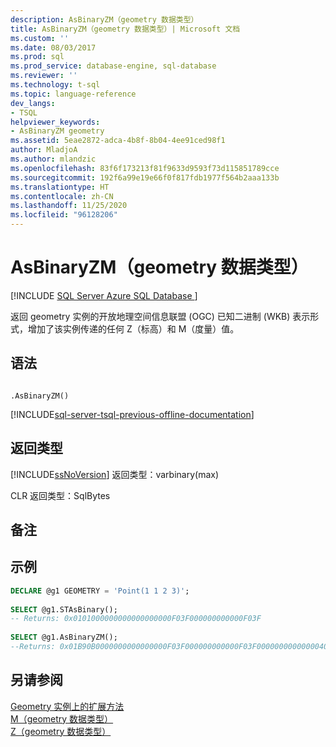 ```yaml
---
description: AsBinaryZM（geometry 数据类型）
title: AsBinaryZM（geometry 数据类型）| Microsoft 文档
ms.custom: ''
ms.date: 08/03/2017
ms.prod: sql
ms.prod_service: database-engine, sql-database
ms.reviewer: ''
ms.technology: t-sql
ms.topic: language-reference
dev_langs:
- TSQL
helpviewer_keywords:
- AsBinaryZM geometry
ms.assetid: 5eae2872-adca-4b8f-8b04-4ee91ced98f1
author: MladjoA
ms.author: mlandzic
ms.openlocfilehash: 83f6f173213f81f9633d9593f73d115851789cce
ms.sourcegitcommit: 192f6a99e19e66f0f817fdb1977f564b2aaa133b
ms.translationtype: HT
ms.contentlocale: zh-CN
ms.lasthandoff: 11/25/2020
ms.locfileid: "96128206"
---
```

# <a name="asbinaryzm-geometry-datatype"></a>AsBinaryZM（geometry 数据类型）
[!INCLUDE [SQL Server Azure SQL Database ](../../includes/applies-to-version/sql-asdb.md)]

返回 geometry 实例的开放地理空间信息联盟 (OGC) 已知二进制 (WKB) 表示形式，增加了该实例传递的任何 Z（标高）和 M（度量）值。
  
## <a name="syntax"></a>语法  
  
```  
  
.AsBinaryZM()  
```  
  
[!INCLUDE[sql-server-tsql-previous-offline-documentation](../../includes/sql-server-tsql-previous-offline-documentation.md)]

## <a name="return-types"></a>返回类型
 [!INCLUDE[ssNoVersion](../../includes/ssnoversion-md.md)] 返回类型：varbinary(max)  
  
 CLR 返回类型：SqlBytes  
  
## <a name="remarks"></a>备注  
  
## <a name="examples"></a>示例  
  
```sql  
DECLARE @g1 GEOMETRY = 'Point(1 1 2 3)';  
  
SELECT @g1.STAsBinary();  
-- Returns: 0x0101000000000000000000F03F000000000000F03F  
  
SELECT @g1.AsBinaryZM();  
--Returns: 0x01B90B0000000000000000F03F000000000000F03F00000000000000400000000000000840  
```  
  
## <a name="see-also"></a>另请参阅  
 [Geometry 实例上的扩展方法](../../t-sql/spatial-geometry/extended-methods-on-geometry-instances.md)   
 [M（geometry 数据类型）](../../t-sql/spatial-geometry/m-geometry-data-type.md)   
 [Z（geometry 数据类型）](../../t-sql/spatial-geometry/z-geometry-data-type.md)  
  
  

